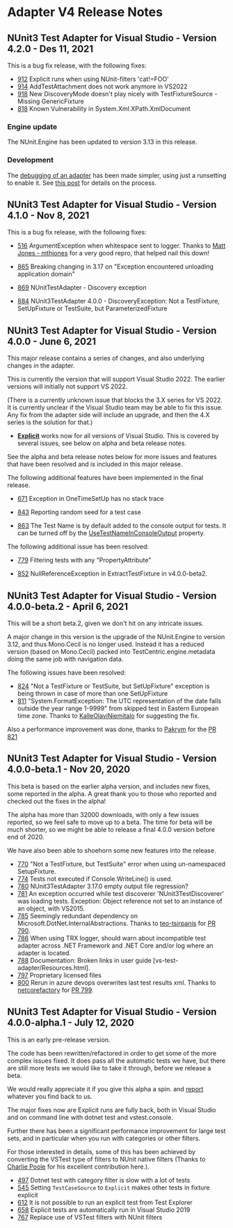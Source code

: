 # Adapter V4 Release Notes

## NUnit3 Test Adapter for Visual Studio - Version 4.2.0 - Des 11, 2021

This is a bug fix release, with the following fixes:

* [912](https://github.com/nunit/nunit3-vs-adapter/issues/912) Explicit runs when using NUnit-filters 'cat!=FOO'
* [914](https://github.com/nunit/nunit3-vs-adapter/issues/914) AddTestAttachment does not work anymore in VS2022
* [918](https://github.com/nunit/nunit3-vs-adapter/issues/918) New DiscoveryMode doesn't play nicely with TestFixtureSource - Missing GenericFixture
* [818](https://github.com/nunit/nunit3-vs-adapter/issues/818) Known Vulnerability in System.Xml.XPath.XmlDocument

### Engine update

The NUnit.Engine has been updated to version 3.13 in this release.

### Development

The [debugging of an adapter](Debugging.md) has been made simpler, using just a runsetting to enable it.  See [this post](http://hermit.no/debugging-the-nunit3testadapter-take-2/) for details on the process.

## NUnit3 Test Adapter for Visual Studio - Version 4.1.0 - Nov 8, 2021

This is a bug fix release, with the following fixes:

* [516](https://github.com/nunit/nunit3-vs-adapter/issues/516) ArgumentException when whitespace sent to logger. Thanks to [Matt Jones - mthjones](https://github.com/mthjones) for a very good repro, that helped nail this down!

* [865](https://github.com/nunit/nunit3-vs-adapter/issues/865) Breaking changing in 3.17 on "Exception encountered unloading application domain"

* [869](https://github.com/nunit/nunit3-vs-adapter/issues/869) NUnitTestAdapter - Discovery exception

* [884](https://github.com/nunit/nunit3-vs-adapter/issues/884) NUnit3TestAdapter 4.0.0 - DiscoveryException: Not a TestFixture, SetUpFixture or TestSuite, but ParameterizedFixture

## NUnit3 Test Adapter for Visual Studio - Version 4.0.0 - June 6, 2021

This major release contains a series of changes, and also underlying changes in the adapter.  

This is currently the version that will support Visual Studio 2022.  The earlier versions will initially not support VS 2022.

(There is a currently unknown issue that blocks the 3.X series for VS 2022.  It is currently unclear if the Visual Studio team may be able to fix this issue. Any fix from the adapter side will include an upgrade, and then the 4.X series is the solution for that.)

* [**Explicit**](https://github.com/nunit/nunit3-vs-adapter/issues?q=is%3Aissue+is%3Aclosed+project%3Anunit%2Fnunit3-vs-adapter%2F3) works now for all versions of Visual Studio. This is covered by several issues, see below on alpha and beta release notes.  

See the alpha and beta release notes below for more issues and features that have been resolved and is included in this major release.

The following additional features have been implemented in the final release.

* [671](https://github.com/nunit/nunit3-vs-adapter/issues/671) Exception in OneTimeSetUp has no stack trace

* [843](https://github.com/nunit/nunit3-vs-adapter/issues/843) Reporting random seed for a test case

* [863](https://github.com/nunit/nunit3-vs-adapter/pull/863) The Test Name is by default added to the console output for tests. It can be turned off by the [UseTestNameInConsoleOutput](https://docs.nunit.org/articles/vs-test-adapter/Tips-And-Tricks.html#usetestnameinconsoleoutput) property.

The following additional issue has been resolved:

* [779](https://github.com/nunit/nunit3-vs-adapter/issues/779) Filtering tests with any "PropertyAttribute"

* [852](https://github.com/nunit/nunit3-vs-adapter/issues/852) NullReferenceException in ExtractTestFixture in v4.0.0-beta2.

## NUnit3 Test Adapter for Visual Studio - Version 4.0.0-beta.2 - April 6, 2021

This will be a short beta.2, given we don't hit on any intricate issues.  

A major change in this version is the upgrade of the NUnit.Engine to version 3.12, and thus Mono.Cecil is no longer used.  Instead it has a reduced version (based on Mono.Cecil) packed into TestCentric.engine.metadata doing the same job with navigation data.  

The following issues have been resolved:

* [824](https://github.com/nunit/nunit3-vs-adapter/issues/824 ) "Not a TestFixture or TestSuite, but SetUpFixture" exception is being thrown in case of more than one SetUpFixture
* [811](https://github.com/nunit/nunit3-vs-adapter/issues/811) "System.FormatException: The UTC representation of the date falls outside the year range 1-9999" from skipped test in Eastern European time zone.  Thanks to [KalleOlaviNiemitalo](https://github.com/KalleOlaviNiemitalo) for suggesting the fix.

Also a performance improvement was done, thanks to [Pakrym](https://github.com/pakrym) for the [PR 821](https://github.com/nunit/nunit3-vs-adapter/pull/821)

## NUnit3 Test Adapter for Visual Studio - Version 4.0.0-beta.1 - Nov 20, 2020

This beta is based on the earlier alpha version, and includes new fixes, some reported in the alpha. A great thank you to those who reported and checked out the fixes in the alpha!

The alpha has more than 32000 downloads, with only a few issues reported, so we feel safe to move up to a beta.  The time for beta will be much shorter, so we might be able to release a final 4.0.0 version before end of 2020.

We have also been able to shoehorn some new features into the release.

* [770](https://github.com/nunit/nunit3-vs-adapter/issues/770)  "Not a TestFixture, but TestSuite" error when using un-namespaced SetupFixture.
* [774](https://github.com/nunit/nunit3-vs-adapter/issues/774) Tests not executed if Console.WriteLine() is used.
* [780](https://github.com/nunit/nunit3-vs-adapter/issues/780) NUnit3TestAdapter 3.17.0 empty output file regression?
* [781](https://github.com/nunit/nunit3-vs-adapter/issues/781) An exception occurred while test discoverer 'NUnit3TestDiscoverer' was loading tests. Exception: Object reference not set to an instance of an object, with VS2015.
* [785](https://github.com/nunit/nunit3-vs-adapter/issues/785) Seemingly redundant dependency on Microsoft.DotNet.InternalAbstractions. Thanks to [teo-tsirpanis](https://github.com/teo-tsirpanis) for [PR 790](https://github.com/nunit/nunit3-vs-adapter/pull/790).
* [786](https://github.com/nunit/nunit3-vs-adapter/issues/786) When using TRX logger, should warn about incompatible test adapter across .NET Framework and .NET Core and/or log where an adapter is located.
* [788](https://github.com/nunit/nunit3-vs-adapter/issues/788) Documentation: Broken links in user guide [vs-test-adapter/Resources.html].
* [797](https://github.com/nunit/nunit3-vs-adapter/issues/797) Proprietary licensed files
* [800](https://github.com/nunit/nunit3-vs-adapter/issues/800) Rerun in azure devops overwrites last test results xml. Thanks to [netcorefactory](https://github.com/netcorefactory) for [PR 799](https://github.com/nunit/nunit3-vs-adapter/pull/799).

## NUnit3 Test Adapter for Visual Studio - Version 4.0.0-alpha.1 - July 12, 2020

This is an early pre-release version.  

The code has been rewritten/refactored in order to get some of the more complex issues fixed.  It does pass all the automatic tests we have, but there are still more tests we would like to take it through, before we release a beta.  

We would really appreciate it if you give this alpha a spin. and [report](https://github.com/nunit/nunit3-vs-adapter/issues) whatever you find back to us.

The major fixes now are Explicit runs are fully back, both in Visual Studio and on command line with dotnet test and vstest.console.

Further there has been a significant performance improvement for large test sets, and in particular when you run with categories or other filters.

For those interested in details, some of this has been achieved by converting the VSTest type of filters to NUnit native filters  (Thanks to [Charlie Poole](https://github.com/CharliePoole) for his excellent contribution here.).

* [497](https://github.com/nunit/nunit3-vs-adapter/issues/497)  Dotnet test with category filter is slow with a lot of tests
* [545](https://github.com/nunit/nunit3-vs-adapter/issues/545)  Setting `TestCaseSource` to `Explicit` makes other tests in fixture explicit
* [612](https://github.com/nunit/nunit3-vs-adapter/issues/612)  It is not possible to run an explicit test from Test Explorer
* [658](https://github.com/nunit/nunit3-vs-adapter/issues/658)  Explicit tests are automatically run in Visual Studio 2019
* [767](https://github.com/nunit/nunit3-vs-adapter/issues/767)  Replace use of VSTest filters with NUnit filters
